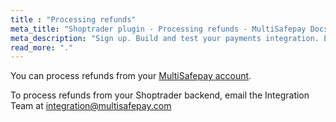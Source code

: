 ```yaml
---
title : "Processing refunds"
meta_title: "Shoptrader plugin - Processing refunds - MultiSafepay Docs"
meta_description: "Sign up. Build and test your payments integration. Explore our products and services. Use our API Reference, SDKs, and wrappers. Get support."
read_more: "."
---
```


You can process refunds from your [MultiSafepay account](https://merchant.multisafepay.com).

To process refunds from your Shoptrader backend, email the Integration Team at <integration@multisafepay.com>

